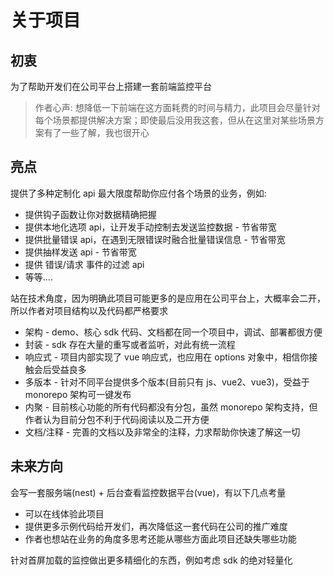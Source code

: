# 关于项目

## 初衷

为了帮助开发们在公司平台上搭建一套前端监控平台

> 作者心声: 想降低一下前端在这方面耗费的时间与精力，此项目会尽量针对每个场景都提供解决方案；即使最后没用我这套，但从在这里对某些场景方案有了一些了解，我也很开心

## 亮点

提供了多种定制化 api 最大限度帮助你应付各个场景的业务，例如:

- 提供钩子函数让你对数据精确把握
- 提供本地化选项 api，让开发手动控制去发送监控数据 - 节省带宽
- 提供批量错误 api，在遇到无限错误时融合批量错误信息 - 节省带宽
- 提供抽样发送 api - 节省带宽
- 提供 错误/请求 事件的过滤 api
- 等等....

站在技术角度，因为明确此项目可能更多的是应用在公司平台上，大概率会二开，所以作者对项目结构以及代码都严格要求

- 架构 - demo、核心 sdk 代码、文档都在同一个项目中，调试、部署都很方便
- 封装 - sdk 存在大量的重写或者监听，对此有统一流程
- 响应式 - 项目内部实现了 vue 响应式，也应用在 options 对象中，相信你接触会后受益良多
- 多版本 - 针对不同平台提供多个版本(目前只有 js、vue2、vue3)，受益于 monorepo 架构可一键发布
- 内聚 - 目前核心功能的所有代码都没有分包，虽然 monorepo 架构支持，但作者认为目前分包不利于代码阅读以及二开方便
- 文档/注释 - 完善的文档以及非常全的注释，力求帮助你快速了解这一切

## 未来方向

会写一套服务端(nest) + 后台查看监控数据平台(vue)，有以下几点考量

- 可以在线体验此项目
- 提供更多示例代码给开发们，再次降低这一套代码在公司的推广难度
- 作者也想站在业务的角度多思考还能从哪些方面此项目还缺失哪些功能

针对首屏加载的监控做出更多精细化的东西，例如考虑 sdk 的绝对轻量化
